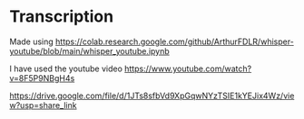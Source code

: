 
# Transcription

Made using 
https://colab.research.google.com/github/ArthurFDLR/whisper-youtube/blob/main/whisper_youtube.ipynb

I have used the youtube video https://www.youtube.com/watch?v=8F5P9NBgH4s

https://drive.google.com/file/d/1JTs8sfbVd9XpGqwNYzTSIE1kYEJix4Wz/view?usp=share_link